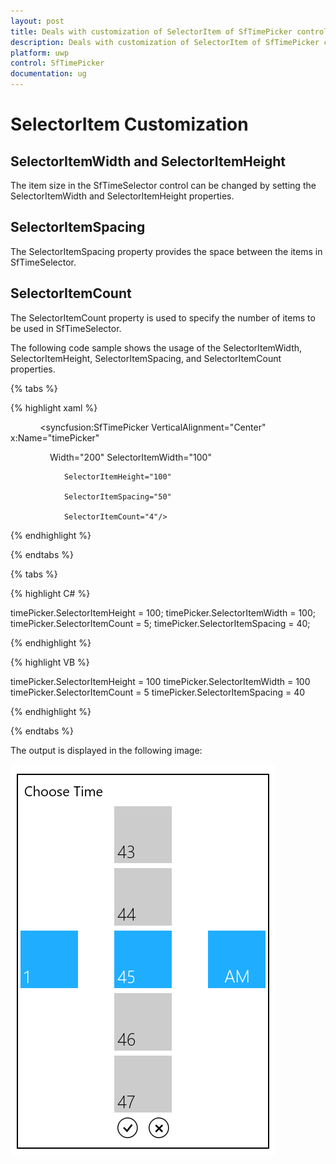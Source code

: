 ```yaml
---
layout: post
title: Deals with customization of SelectorItem of SfTimePicker control for UWP
description: Deals with customization of SelectorItem of SfTimePicker control for UWP
platform: uwp
control: SfTimePicker
documentation: ug
---
```


# SelectorItem Customization

## SelectorItemWidth and SelectorItemHeight

The item size in the SfTimeSelector control can be changed by setting the SelectorItemWidth and SelectorItemHeight properties.



## SelectorItemSpacing

The SelectorItemSpacing property provides the space between the items in SfTimeSelector.



## SelectorItemCount

The SelectorItemCount property is used to specify the number of items to be used in SfTimeSelector.

The following code sample shows the usage of the SelectorItemWidth, SelectorItemHeight, SelectorItemSpacing, and SelectorItemCount properties. 

{% tabs %}

{% highlight xaml %}


<Grid Background="{StaticResource ApplicationPageBackgroundThemeBrush}">

            <syncfusion:SfTimePicker VerticalAlignment="Center" x:Name="timePicker"

                Width="200" SelectorItemWidth="100"

                SelectorItemHeight="100"

                SelectorItemSpacing="50"

                SelectorItemCount="4"/>



</Grid>

{% endhighlight %}

{% endtabs %}

{% tabs %}

{% highlight C# %}

timePicker.SelectorItemHeight = 100;
timePicker.SelectorItemWidth = 100;
timePicker.SelectorItemCount = 5;
timePicker.SelectorItemSpacing = 40;

{% endhighlight %}

{% highlight VB %}

timePicker.SelectorItemHeight = 100
timePicker.SelectorItemWidth = 100
timePicker.SelectorItemCount = 5
timePicker.SelectorItemSpacing = 40

{% endhighlight %}

{% endtabs %}

The output is displayed in the following image:



![](Features_images/Features_img12.png)